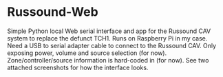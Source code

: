 # Russound-Web
Simple Python local Web serial interface and app for the Russound CAV system to replace the defunct TCH1.
Runs on Raspberry Pi in my case.
Need a USB to serial adapter cable to connect to the Russound CAV.
Only exposing power, volume and source selection (for now).
Zone/controller/source information is hard-coded in (for now).
See two attached screenshots for how the interface looks.
